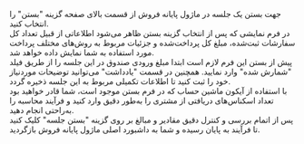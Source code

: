 <p>جهت بستن یک جلسه در ماژول پایانه فروش از قسمت بالای صفحه گزینه "بستن" را انتخاب کنید.<br>در فرم نمایشی که پس از انتخاب گزینه بستن ظاهر می‌شود اطلاعاتی از قبیل تعداد کل سفارشات ثبت‌شده، مبلغ کل پرداخت‌شده و جزئیات مربوط به روش‌های مختلف پرداخت مورد استفاده به شما نمایش داده خواهد شد.<br>پیش از بستن این فرم لازم است ابتدا مبلغ ورودی صندوق در این جلسه را از طریق فیلد "شمارش شده" وارد نمایید. همچنین در قسمت "یادداشت" می‌توانید توضیحات موردنیاز خود را ثبت کنید تا اطلاعات تکمیلی مربوط به این جلسه ذخیره گردد.<br>با استفاده از آیکون ماشین حساب که در فرم بستن موجود است، شما قادر خواهید بود تعداد اسکناس‌های دریافتی از مشتری را به‌طور دقیق وارد کنید و فرآیند محاسبه را به‌راحتی انجام دهید.<br>پس از اتمام بررسی و کنترل دقیق مقادیر و مبالغ بر روی گزینه "بستن جلسه" کلیک کنید تا فرآیند به پایان رسیده و شما به داشبورد اصلی ماژول پایانه فروش بازگردید.</p>